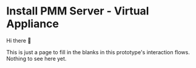 # Install PMM Server - Virtual Appliance

Hi there 👋

This is just a page to fill in the blanks in this prototype's interaction flows. Nothing to see here yet.